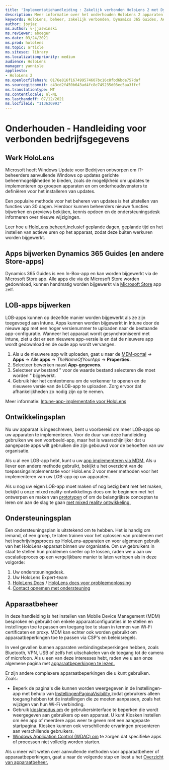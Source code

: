 ```yaml
---
title: 'Implementatiehandleiding : Zakelijk verbonden HoloLens 2 met Dynamics 365 Guides - Onderhouden'
description: Meer informatie over het onderhouden HoloLens 2 apparaten via een bedrijfsnetwerk verbonden met Dynamics 365 Guides.
keywords: HoloLens, beheer, zakelijk verbonden, Dynamics 365 Guides, AAD, Azure AD, MDM, Mobile Device Management
author: joyjaz
ms.author: v-jjaswinski
ms.reviewer: aboeger
ms.date: 03/24/2021
ms.prod: hololens
ms.topic: article
ms.sitesec: library
ms.localizationpriority: medium
audience: HoloLens
manager: yannisle
appliesto:
- HoloLens 2
ms.openlocfilehash: 0176e816f167499574607bc16c8fbd6bde757daf
ms.sourcegitcommit: c43cd2f450b643ad4fc8e749235d03ec5aa3ffcf
ms.translationtype: MT
ms.contentlocale: nl-NL
ms.lasthandoff: 07/12/2021
ms.locfileid: "113636993"
---
```

# <a name="maintain---corporate-connected-guide"></a>Onderhouden - Handleiding voor verbonden bedrijfsgegevens

## <a name="update-hololens"></a>Werk HoloLens

Microsoft heeft Windows Update voor Bedrijven ontworpen om IT-beheerders aanvullende Windows op updates gerichte beheermogelijkheden te bieden, zoals de mogelijkheid om updates te implementeren op groepen apparaten en om onderhoudsvensters te definiëren voor het installeren van updates.

Een populaire methode voor het beheren van updates is het uitstellen van functies van 30 dagen. Hierdoor kunnen beheerders nieuwe functies bijwerken en previews bekijken, kennis opdoen en de ondersteuningsdesk informeren over nieuwe wijzigingen.

Leer hoe u [HoloLens beheert,](/hololens/hololens-updates)inclusief geplande dagen, geplande tijd en het instellen van actieve uren op het apparaat, zodat deze buiten werkuren worden bijgewerkt.

## <a name="how-to-update-dynamics-365-guides-and-other-store-apps"></a>Apps bijwerken Dynamics 365 Guides (en andere Store-apps)

Dynamics 365 Guides is een In-Box-app en kan worden bijgewerkt via de Microsoft Store app. Alle apps die via de Microsoft Store worden gedownload, kunnen handmatig worden bijgewerkt via [Microsoft Store](/hololens/holographic-store-apps#update-apps) app zelf.

## <a name="how-to-update-lob-apps"></a>LOB-apps bijwerken

LOB-apps kunnen op dezelfde manier worden bijgewerkt als ze zijn toegevoegd aan Intune. Apps kunnen worden bijgewerkt in Intune door de nieuwe app met een hoger versienummer te uploaden naar de bestaande app-configuratie. Wanneer het apparaat wordt gesynchroniseerd met Intune, ziet u dat er een nieuwere app-versie is en dat de nieuwere app wordt gedownload en de oude app wordt vervangen.

1. Als u de nieuwere app wilt uploaden, gaat u naar de [MEM-portal](https://endpoint.microsoft.com/#home)  ->  **Apps** -> Alle **apps**  ->  *TheNameOfYourApp*  ->  **Properties.**
2. Selecteer bewerken naast **App-gegevens.**
3. Selecteer uw bestand &quot; voor de waarde bestand selecteren die moet worden &quot; bijgewerkt.
4. Gebruik hier het contextmenu om de verkenner te openen en de nieuwere versie van de LOB-app te uploaden. Zorg ervoor dat afhankelijkheden zo nodig zijn op te nemen.

Meer informatie: [Intune-app-implementatie voor HoloLens](/hololens/app-deploy-intune)

## <a name="development-plan"></a>Ontwikkelingsplan

Nu uw apparaat is ingeschreven, bent u voorbereid om meer LOB-apps op uw apparaten te implementeren. Voor de duur van deze handleiding gebruiken we een voorbeeld-app, maar het is waarschijnlijker dat u aangepaste apps wilt gebruiken die zijn gebouwd voor de behoeften van uw organisatie.

Als u al een LOB-app hebt, kunt u uw [app implementeren via MDM.](/hololens/app-deploy-intune) Als u liever een andere methode [](/hololens/app-deploy-overview) gebruikt, bekijkt u het overzicht van de toepassingsimplementatie voor HoloLens 2 voor meer methoden voor het implementeren van uw LOB-app op uw apparaten.

Als u nog uw eigen LOB-app moet maken of nog bezig bent met het maken, bekijkt u onze mixed reality-ontwikkelings docs om te beginnen met het ontwerpen en maken van [prototypen](/windows/mixed-reality/design/design) of om de belangrijkste concepten te leren om aan de slag te gaan [met mixed reality ontwikkeling.](/windows/mixed-reality/discover/get-started-with-mr)

## <a name="support-plan"></a>Ondersteuningsplan

Een ondersteuningsplan is uitstekend om te hebben. Het is handig om iemand, of een groep, te laten trainen voor het oplossen van problemen met het inschrijvingsproces op HoloLens-apparaten en voor algemeen gebruik van het HoloLens-apparaat binnen uw organisatie. Om uw gebruikers in staat te stellen hun problemen sneller op te lossen, raden we u aan uw escalatieproces op een vergelijkbare manier te laten verlopen als in deze volgorde:

1. Uw ondersteuningsdesk.
2. Uw HoloLens Expert-team
3. [HoloLens Docs](/hololens/)  /  [HoloLens docs voor probleemoplossing](/hololens/hololens-troubleshooting)
4. [Contact opnemen met ondersteuning](https://support.serviceshub.microsoft.com/supportforbusiness/create?sapId=e9391227-fa6d-927b-0fff-f96288631b8f)

## <a name="device-management"></a>Apparaatbeheer

In deze handleiding is het instellen van Mobile Device Management (MDM) besproken en gebruikt om enkele apparaatconfiguraties in te stellen en instellingen toe te passen om toegang toe te staan in termen van Wi-Fi certificaten en proxy. MDM kan echter ook worden gebruikt om apparaatbeperkingen toe te passen via CSP's en beleidsregels.

In veel gevallen kunnen apparaten verbindingsbeperkingen hebben, zoals Bluetooth, VPN, USB of zelfs het uitschakelen van de toegang tot de camera of microfoon. Als u een van deze interesses hebt, raden we u aan onze algemene pagina met [apparaatbeperkingen te lezen.](/hololens/hololens-common-device-restrictions)

Er zijn andere complexere apparaatbeperkingen die u kunt gebruiken. Zoals:

- Beperk de pagina's die kunnen worden weergegeven in de Instellingen-app met behulp van [InstellingenPaginaVisibility,](/hololens/settings-uri-list)zodat gebruikers alleen toegang hebben tot de instellingen die ze moeten aanpassen, zoals het wijzigen van hun Wi-Fi verbinding.
- Gebruik [kioskmodus om](/hololens/hololens-kiosk) de gebruikersinterface te beperken die wordt weergegeven aan gebruikers op een apparaat. U kunt Kiosken instellen om één app of meerdere apps weer te geven met een aangepaste startpagina. Kiosken kunnen ook verschillende ervaringen presenteren aan verschillende gebruikers.
- [Windows Application Control (WDAC) om](/hololens/windows-defender-application-control-wdac) te zorgen dat specifieke apps of processen niet volledig worden starten.

Als u meer wilt weten over aanvullende methoden voor apparaatbeheer of apparaatbeperkingen, gaat u naar de volgende stap en leest u het [Overzicht van apparaatbeheer.](/hololens/hololens-csp-policy-overview)





